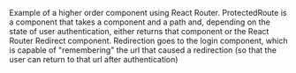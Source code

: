 Example of a <ProtectedRoute /> higher order component using React Router.
ProtectedRoute is a component that takes a component and a path and, depending
on the state of user authentication, either returns that component or the React Router Redirect component. Redirection goes to the login component, which is capable of "remembering" the url that caused a redirection (so that the user can return to that url after authentication)
